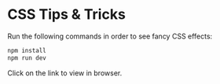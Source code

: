 # CSS Tips & Tricks

Run the following commands in order to see fancy CSS effects:

```sh
npm install
npm run dev
```

Click on the link to view in browser.
